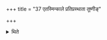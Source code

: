 +++
title = "37 एतस्मिन्काले प्रतिप्रस्थाता तूष्णीङ्"

+++

<details><summary>थिते</summary>

37. At that time the Pratiprasthātr̥ takes out barley-grains for Karambha-pots without any formula.  


[^1]: i.e. after the Adhvaryu has taken out the barley-grains for the sacrificial bread for Indra-Agni.
</details>
